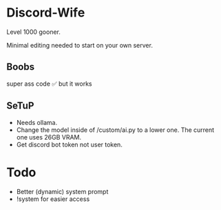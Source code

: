 # Discord-Wife
Level 1000 gooner.

Minimal editing needed to start on your own server.

## Boobs
super ass code ✅ but it works

## SeTuP
- Needs ollama.
- Change the model inside of /custom/ai.py to a lower one. The current one uses 26GB VRAM.
- Get discord bot token not user token.

# Todo
- Better (dynamic) system prompt
- !system <system prompt> for easier access

